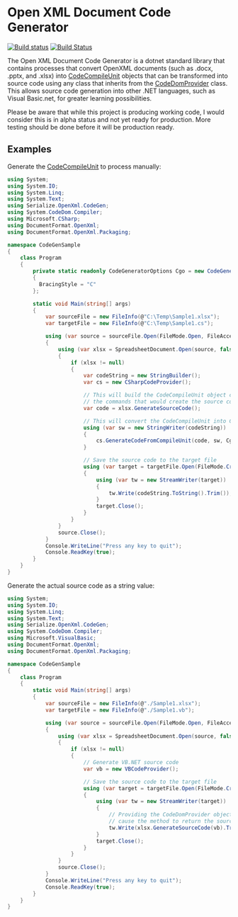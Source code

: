 Open XML Document Code Generator
================================

[![Build status](https://ci.appveyor.com/api/projects/status/rachpeoigx71q1ro/branch/master?svg=true)](https://ci.appveyor.com/project/rmboggs/serialize-openxml-codegen/branch/master) [![Build Status](https://travis-ci.org/rmboggs/Serialize.OpenXml.CodeGen.svg?branch=master)](https://travis-ci.org/rmboggs/Serialize.OpenXml.CodeGen)

The Open XML Document Code Generator is a dotnet standard library that contains processes that convert OpenXML documents (such as .docx, .pptx, and .xlsx) into [CodeCompileUnit](https://docs.microsoft.com/en-us/dotnet/api/system.codedom.codecompileunit?view=netcore-3.1) objects that can be transformed into source code using any class that inherits from the [CodeDomProvider](https://docs.microsoft.com/en-us/dotnet/api/system.codedom.compiler.codedomprovider?view=netcore-3.1) class.  This allows source code generation into other .NET languages, such as Visual Basic.net, for greater learning possibilities.

Please be aware that while this project is producing working code, I would consider this is in alpha status and not yet ready for production.  More testing should be done before it will be production ready.

## Examples

Generate the [CodeCompileUnit](https://docs.microsoft.com/en-us/dotnet/api/system.codedom.codecompileunit?view=netcore-3.1) to process manually:

```cs
using System;
using System.IO;
using System.Linq;
using System.Text;
using Serialize.OpenXml.CodeGen;
using System.CodeDom.Compiler;
using Microsoft.CSharp;
using DocumentFormat.OpenXml;
using DocumentFormat.OpenXml.Packaging;

namespace CodeGenSample
{
    class Program
    {
        private static readonly CodeGeneratorOptions Cgo = new CodeGeneratorOptions()
        {
          BracingStyle = "C"
        };

        static void Main(string[] args)
        {
            var sourceFile = new FileInfo(@"C:\Temp\Sample1.xlsx");
            var targetFile = new FileInfo(@"C:\Temp\Sample1.cs");

            using (var source = sourceFile.Open(FileMode.Open, FileAccess.Read, FileShare.Read))
            {
                using (var xlsx = SpreadsheetDocument.Open(source, false))
                {
                    if (xlsx != null)
                    {
                        var codeString = new StringBuilder();
                        var cs = new CSharpCodeProvider();

                        // This will build the CodeCompileUnit object containing all of
                        // the commands that would create the source code to rebuild Sample1.xlsx
                        var code = xlsx.GenerateSourceCode();

                        // This will convert the CodeCompileUnit into C# source code
                        using (var sw = new StringWriter(codeString))
                        {
                            cs.GenerateCodeFromCompileUnit(code, sw, Cgo);
                        }

                        // Save the source code to the target file
                        using (var target = targetFile.Open(FileMode.Create, FileAccess.ReadWrite))
                        {
                            using (var tw = new StreamWriter(target))
                            {
                                tw.Write(codeString.ToString().Trim());
                            }
                            target.Close();
                        }
                    }
                }
                source.Close();
            }
            Console.WriteLine("Press any key to quit");
            Console.ReadKey(true);
        }
    }
}
```

Generate the actual source code as a string value:

```cs
using System;
using System.IO;
using System.Linq;
using System.Text;
using Serialize.OpenXml.CodeGen;
using System.CodeDom.Compiler;
using Microsoft.VisualBasic;
using DocumentFormat.OpenXml;
using DocumentFormat.OpenXml.Packaging;

namespace CodeGenSample
{
    class Program
    {
        static void Main(string[] args)
        {
            var sourceFile = new FileInfo(@"./Sample1.xlsx");
            var targetFile = new FileInfo(@"./Sample1.vb");

            using (var source = sourceFile.Open(FileMode.Open, FileAccess.Read, FileShare.Read))
            {
                using (var xlsx = SpreadsheetDocument.Open(source, false))
                {
                    if (xlsx != null)
                    {
                        // Generate VB.NET source code
                        var vb = new VBCodeProvider();

                        // Save the source code to the target file
                        using (var target = targetFile.Open(FileMode.Create, FileAccess.ReadWrite))
                        {
                            using (var tw = new StreamWriter(target))
                            {
                                // Providing the CodeDomProvider object as a parameter will
                                // cause the method to return the source code as a string
                                tw.Write(xlsx.GenerateSourceCode(vb).Trim());
                            }
                            target.Close();
                        }
                    }
                }
                source.Close();
            }
            Console.WriteLine("Press any key to quit");
            Console.ReadKey(true);
        }
    }
}
```
